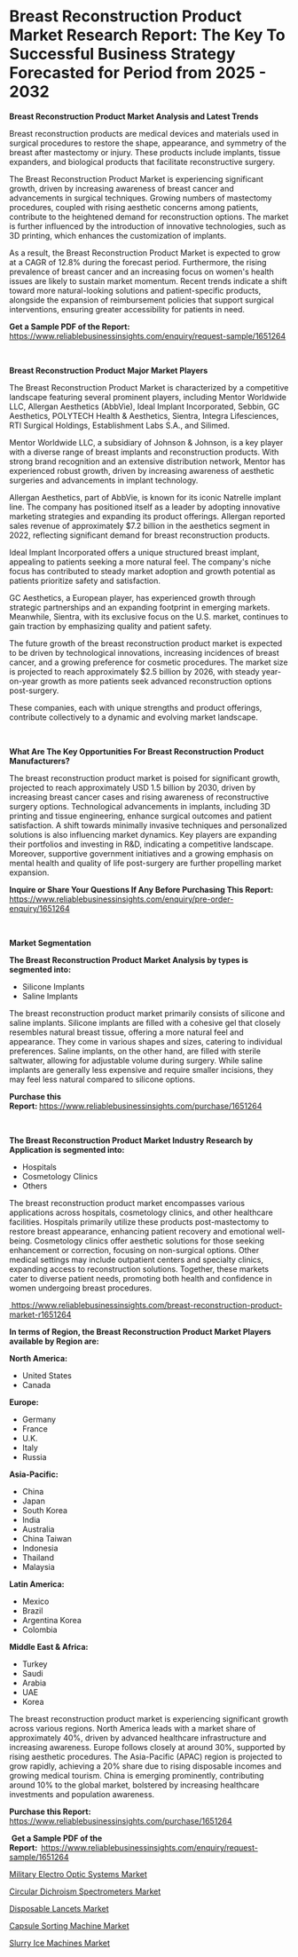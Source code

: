 <p><h1>Breast Reconstruction Product Market Research Report: The Key To Successful Business Strategy Forecasted for Period from 2025 - 2032</h1></p><p><strong>Breast Reconstruction Product Market Analysis and Latest Trends</strong></p>
<p><p>Breast reconstruction products are medical devices and materials used in surgical procedures to restore the shape, appearance, and symmetry of the breast after mastectomy or injury. These products include implants, tissue expanders, and biological products that facilitate reconstructive surgery. </p><p>The Breast Reconstruction Product Market is experiencing significant growth, driven by increasing awareness of breast cancer and advancements in surgical techniques. Growing numbers of mastectomy procedures, coupled with rising aesthetic concerns among patients, contribute to the heightened demand for reconstruction options. The market is further influenced by the introduction of innovative technologies, such as 3D printing, which enhances the customization of implants.</p><p>As a result, the Breast Reconstruction Product Market is expected to grow at a CAGR of 12.8% during the forecast period. Furthermore, the rising prevalence of breast cancer and an increasing focus on women's health issues are likely to sustain market momentum. Recent trends indicate a shift toward more natural-looking solutions and patient-specific products, alongside the expansion of reimbursement policies that support surgical interventions, ensuring greater accessibility for patients in need.</p></p>
<p><strong>Get a Sample PDF of the Report:&nbsp;</strong> <a href="https://www.reliablebusinessinsights.com/enquiry/request-sample/1651264?utm_campaign=3571&utm_medium=2&utm_source=Github&utm_content=ia&utm_term=23032025&utm_id=breast-reconstruction-product">https://www.reliablebusinessinsights.com/enquiry/request-sample/1651264</a></p>
<p>&nbsp;</p>
<p><strong>Breast Reconstruction Product Major Market Players</strong></p>
<p><p>The Breast Reconstruction Product Market is characterized by a competitive landscape featuring several prominent players, including Mentor Worldwide LLC, Allergan Aesthetics (AbbVie), Ideal Implant Incorporated, Sebbin, GC Aesthetics, POLYTECH Health & Aesthetics, Sientra, Integra Lifesciences, RTI Surgical Holdings, Establishment Labs S.A., and Silimed.</p><p>Mentor Worldwide LLC, a subsidiary of Johnson & Johnson, is a key player with a diverse range of breast implants and reconstruction products. With strong brand recognition and an extensive distribution network, Mentor has experienced robust growth, driven by increasing awareness of aesthetic surgeries and advancements in implant technology.</p><p>Allergan Aesthetics, part of AbbVie, is known for its iconic Natrelle implant line. The company has positioned itself as a leader by adopting innovative marketing strategies and expanding its product offerings. Allergan reported sales revenue of approximately $7.2 billion in the aesthetics segment in 2022, reflecting significant demand for breast reconstruction products.</p><p>Ideal Implant Incorporated offers a unique structured breast implant, appealing to patients seeking a more natural feel. The company's niche focus has contributed to steady market adoption and growth potential as patients prioritize safety and satisfaction.</p><p>GC Aesthetics, a European player, has experienced growth through strategic partnerships and an expanding footprint in emerging markets. Meanwhile, Sientra, with its exclusive focus on the U.S. market, continues to gain traction by emphasizing quality and patient safety.</p><p>The future growth of the breast reconstruction product market is expected to be driven by technological innovations, increasing incidences of breast cancer, and a growing preference for cosmetic procedures. The market size is projected to reach approximately $2.5 billion by 2026, with steady year-on-year growth as more patients seek advanced reconstruction options post-surgery. </p><p>These companies, each with unique strengths and product offerings, contribute collectively to a dynamic and evolving market landscape.</p></p>
<p>&nbsp;</p>
<p><strong>What Are The Key Opportunities For Breast Reconstruction Product Manufacturers?</strong></p>
<p><p>The breast reconstruction product market is poised for significant growth, projected to reach approximately USD 1.5 billion by 2030, driven by increasing breast cancer cases and rising awareness of reconstructive surgery options. Technological advancements in implants, including 3D printing and tissue engineering, enhance surgical outcomes and patient satisfaction. A shift towards minimally invasive techniques and personalized solutions is also influencing market dynamics. Key players are expanding their portfolios and investing in R&D, indicating a competitive landscape. Moreover, supportive government initiatives and a growing emphasis on mental health and quality of life post-surgery are further propelling market expansion.</p></p>
<p><strong>Inquire or Share Your Questions If Any Before Purchasing This Report:</strong> <a href="https://www.reliablebusinessinsights.com/enquiry/pre-order-enquiry/1651264?utm_campaign=3571&utm_medium=2&utm_source=Github&utm_content=ia&utm_term=23032025&utm_id=breast-reconstruction-product">https://www.reliablebusinessinsights.com/enquiry/pre-order-enquiry/1651264</a></p>
<p>&nbsp;</p>
<p><strong>Market Segmentation</strong></p>
<p><strong>The Breast Reconstruction Product Market Analysis by types is segmented into:</strong></p>
<p><ul><li>Silicone Implants</li><li>Saline Implants</li></ul></p>
<p><p>The breast reconstruction product market primarily consists of silicone and saline implants. Silicone implants are filled with a cohesive gel that closely resembles natural breast tissue, offering a more natural feel and appearance. They come in various shapes and sizes, catering to individual preferences. Saline implants, on the other hand, are filled with sterile saltwater, allowing for adjustable volume during surgery. While saline implants are generally less expensive and require smaller incisions, they may feel less natural compared to silicone options.</p></p>
<p><strong>Purchase this Report:&nbsp;</strong><a href="https://www.reliablebusinessinsights.com/purchase/1651264?utm_campaign=3571&utm_medium=2&utm_source=Github&utm_content=ia&utm_term=23032025&utm_id=breast-reconstruction-product">https://www.reliablebusinessinsights.com/purchase/1651264</a></p>
<p>&nbsp;</p>
<p><strong>The Breast Reconstruction Product Market Industry Research by Application is segmented into:</strong></p>
<p><ul><li>Hospitals</li><li>Cosmetology Clinics</li><li>Others</li></ul></p>
<p><p>The breast reconstruction product market encompasses various applications across hospitals, cosmetology clinics, and other healthcare facilities. Hospitals primarily utilize these products post-mastectomy to restore breast appearance, enhancing patient recovery and emotional well-being. Cosmetology clinics offer aesthetic solutions for those seeking enhancement or correction, focusing on non-surgical options. Other medical settings may include outpatient centers and specialty clinics, expanding access to reconstruction solutions. Together, these markets cater to diverse patient needs, promoting both health and confidence in women undergoing breast procedures.</p></p>
<p><a href="https://www.reliablebusinessinsights.com/breast-reconstruction-product-market-r1651264?utm_campaign=3571&utm_medium=2&utm_source=Github&utm_content=ia&utm_term=23032025&utm_id=breast-reconstruction-product">&nbsp;https://www.reliablebusinessinsights.com/breast-reconstruction-product-market-r1651264</a></p>
<p><strong>In terms of Region, the Breast Reconstruction Product Market Players available by Region are:</strong></p>
<p>
    <p> <strong> North America: </strong>
        <ul>
            <li>United States</li>
            <li>Canada</li>
        </ul>
        </p> 
    <p> <strong> Europe: </strong>
        <ul>
            <li>Germany</li>
            <li>France</li>
            <li>U.K.</li>
            <li>Italy</li>
            <li>Russia</li>
        </ul>
        </p> 
    <p> <strong> Asia-Pacific: </strong>
        <ul>
            <li>China</li>
            <li>Japan</li>
            <li>South Korea</li>
            <li>India</li>
            <li>Australia</li>
            <li>China Taiwan</li>
            <li>Indonesia</li>
            <li>Thailand</li>
            <li>Malaysia</li>
        </ul>
        </p> 
    <p> <strong> Latin America: </strong>
        <ul>
            <li>Mexico</li>
            <li>Brazil</li>
            <li>Argentina Korea</li>
            <li>Colombia</li>
        </ul>
        </p> 
    <p> <strong> Middle East & Africa: </strong>
        <ul>
            <li>Turkey</li>
            <li>Saudi</li>
            <li>Arabia</li>
            <li>UAE</li>
            <li>Korea</li>
        </ul>
    </p>
    </p>
<p><p>The breast reconstruction product market is experiencing significant growth across various regions. North America leads with a market share of approximately 40%, driven by advanced healthcare infrastructure and increasing awareness. Europe follows closely at around 30%, supported by rising aesthetic procedures. The Asia-Pacific (APAC) region is projected to grow rapidly, achieving a 20% share due to rising disposable incomes and growing medical tourism. China is emerging prominently, contributing around 10% to the global market, bolstered by increasing healthcare investments and population awareness.</p></p>
<p><strong>Purchase this Report: </strong><a href="https://www.reliablebusinessinsights.com/purchase/1651264?utm_campaign=3571&utm_medium=2&utm_source=Github&utm_content=ia&utm_term=23032025&utm_id=breast-reconstruction-product">https://www.reliablebusinessinsights.com/purchase/1651264</a></p>
<p>&nbsp;<strong>Get a Sample PDF of the Report:&nbsp;&nbsp;</strong><a href="https://www.reliablebusinessinsights.com/enquiry/request-sample/1651264?utm_campaign=3571&utm_medium=2&utm_source=Github&utm_content=ia&utm_term=23032025&utm_id=breast-reconstruction-product">https://www.reliablebusinessinsights.com/enquiry/request-sample/1651264</a></p>
<p><strong></strong></p>
<p><p><a href="https://www.linkedin.com/pulse/military-electro-optic-systems-market-forecast-key-factors-dw3wf?utm_campaign=3571&utm_medium=2&utm_source=Github&utm_content=ia&utm_term=23032025&utm_id=breast-reconstruction-product">Military Electro Optic Systems Market</a></p><p><a href="https://www.linkedin.com/pulse/exploring-growth-potential-circular-dichroism-spectrometers-hqiff?utm_campaign=3571&utm_medium=2&utm_source=Github&utm_content=ia&utm_term=23032025&utm_id=breast-reconstruction-product">Circular Dichroism Spectrometers Market</a></p><p><a href="https://www.linkedin.com/pulse/disposable-lancets-market-research-report-drivers-critical-ijapf?utm_campaign=3571&utm_medium=2&utm_source=Github&utm_content=ia&utm_term=23032025&utm_id=breast-reconstruction-product">Disposable Lancets Market</a></p><p><a href="https://www.linkedin.com/pulse/discovering-capsule-sorting-machinemarkets-types-applications-jczmf?utm_campaign=3571&utm_medium=2&utm_source=Github&utm_content=ia&utm_term=23032025&utm_id=breast-reconstruction-product">Capsule Sorting Machine Market</a></p><p><a href="https://www.linkedin.com/pulse/opportunities-challenges-slurry-ice-machines-market-strategic-mrcnf?utm_campaign=3571&utm_medium=2&utm_source=Github&utm_content=ia&utm_term=23032025&utm_id=breast-reconstruction-product">Slurry Ice Machines Market</a></p></p>